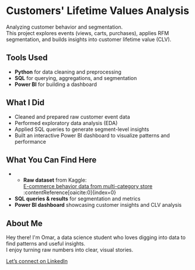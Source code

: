 # Customers' Lifetime Values Analysis

Analyzing customer behavior and segmentation.  
This project explores events (views, carts, purchases), applies RFM segmentation, and builds insights into customer lifetime value (CLV).

## Tools Used

- **Python** for data cleaning and preprocessing
- **SQL** for querying, aggregations, and segmentation
- **Power BI** for building a dashboard

## What I Did

- Cleaned and prepared raw customer event data
- Performed exploratory data analysis (EDA)
- Applied SQL queries to generate segment-level insights
- Built an interactive Power BI dashboard to visualize patterns and performance

## What You Can Find Here

- - **Raw dataset** from Kaggle:  
    [E-commerce behavior data from multi-category store](https://www.kaggle.com/datasets/mkechinov/ecommerce-behavior-data-from-multi-category-store) :contentReference[oaicite:0]{index=0}
- **SQL queries & results** for segmentation and metrics
- **Power BI dashboard** showcasing customer insights and CLV analysis

## About Me

Hey there! I'm Omar, a data science student who loves digging into data to find patterns and useful insights.  
I enjoy turning raw numbers into clear, visual stories.

[Let’s connect on LinkedIn](https://www.linkedin.com/in/omar-atwa161616)
